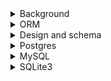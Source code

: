 <details>
<summary>Background</summary>

1. [[컴퓨터 공학] 어떻게 데이터베이스를 공부할 것인가?](https://covenant.tistory.com/108)
1. [데이터베이스 강의를 추천하는 것 보다 더 중요한 것](https://roka88.dev/123)
1. [(10분 CS지식) 쉽게설명하는 데이터 정규화](https://youtu.be/Y1FbowQRcmI)

</details>

<details>
<summary>ORM</summary>

1. [[gorm] gorm.Model 사용 및 삭제 시 주의할 점](https://zaccoding.tistory.com/35)

</details>

<details>
<summary>Design and schema</summary>

1. [개발시 데이터베이스 선택 가이드 (총정리)](https://youtu.be/ZVuHZ2Fjkl4)
1. [Database design](https://youtube.com/playlist?list=PL_c9BZzLwBRK0Pc28IdvPQizD2mJlgoID)
1. [Database Design - Introduction](https://youtu.be/e7Pr1VgPK4w)
1. [Database Design for Facebook: A Social Network Database Example](https://youtu.be/sougyTO_Wjw)
1. [How to Design a Database for Instagram](https://youtu.be/i_1CbyzzlDk)
1. [Github: colinhacks/zod](https://github.com/colinhacks/zod)

</details>

<details>
<summary>Postgres</summary>

1. [PostgreSQL Tutorial for Beginners | Learn SQL Queries using PostgreSQL and PgAdmin 4 | Beginner's Guide to PostgreSQ](https://youtube.com/playlist?list=PLS1QulWo1RIa-sDLWbP01sEnlm_Bxmvqs)

</details>

<details>
<summary>MySQL</summary>

1. [MySQL Complete Tutorial for Beginners 2022](https://youtube.com/playlist?list=PLjVLYmrlmjGeyCPgdHL2vWmEGKxcpsC0E)
1. [MySQL Workbench Tutorial](https://youtu.be/chezeWdTHbo)
1. [MySQL - The Basics // Learn SQL in 23 Easy Steps](https://youtu.be/Cz3WcZLRaWc)

</details>

<details>
<summary>SQLite3</summary>

1. [sqlite3 docs: DB Browser for SQLite](https://sqlitebrowser.org/)

</details>
